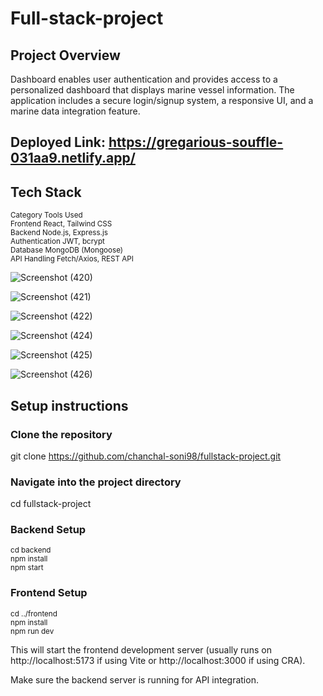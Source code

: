 ﻿# Full-stack-project

 ## Project Overview
 Dashboard enables user authentication and provides access to a personalized dashboard that displays marine vessel information. The application includes a secure login/signup system, a responsive UI, and a marine data integration feature.

## Deployed Link: https://gregarious-souffle-031aa9.netlify.app/

## Tech Stack
<sub>Category	Tools Used</sub>  
<sub>Frontend	React, Tailwind CSS</sub>  
<sub>Backend	Node.js, Express.js</sub>  
<sub>Authentication	JWT, bcrypt</sub>  
<sub>Database	MongoDB (Mongoose)</sub>  
<sub>API Handling	Fetch/Axios, REST API</sub>  

![Screenshot (420)](https://github.com/user-attachments/assets/db66dc32-6e5d-4fb1-a730-4746390b7c88)

![Screenshot (421)](https://github.com/user-attachments/assets/371f72cc-a3bf-47b7-b7f5-ead9e3faaab6)

![Screenshot (422)](https://github.com/user-attachments/assets/b70d9ca0-ac3b-4815-abdf-0e9e3f956c4a)

![Screenshot (424)](https://github.com/user-attachments/assets/2fa26d20-f317-4894-9931-8a6f2ef8b274)

![Screenshot (425)](https://github.com/user-attachments/assets/6a86ddbd-13ec-4618-8e6f-188200adf9cf)

![Screenshot (426)](https://github.com/user-attachments/assets/3e36619e-a175-4cf2-82c8-ef27e7cdc7a0)

## Setup instructions

### Clone the repository
git clone https://github.com/chanchal-soni98/fullstack-project.git

### Navigate into the project directory
cd fullstack-project

### Backend Setup  
<sub>cd backend</sub>  
<sub>npm install</sub>  
<sub>npm start</sub>  

### Frontend Setup  
<sub>cd ../frontend</sub>  
<sub>npm install</sub>  
<sub>npm run dev</sub> 

This will start the frontend development server (usually runs on http://localhost:5173 if using Vite or http://localhost:3000 if using CRA).

Make sure the backend server is running for API integration.
